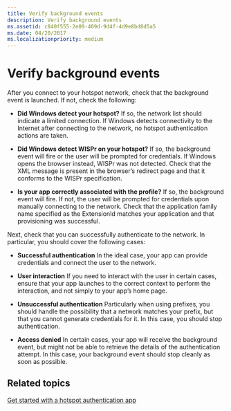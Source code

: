 ```yaml
---
title: Verify background events
description: Verify background events
ms.assetid: c840f555-2e09-409d-9d4f-4d9e8bd8d5a5
ms.date: 04/20/2017
ms.localizationpriority: medium
---
```


# Verify background events


After you connect to your hotspot network, check that the background event is launched. If not, check the following:

-   **Did Windows detect your hotspot?** If so, the network list should indicate a limited connection. If Windows detects connectivity to the Internet after connecting to the network, no hotspot authentication actions are taken.

-   **Did Windows detect WISPr on your hotspot?** If so, the background event will fire or the user will be prompted for credentials. If Windows opens the browser instead, WISPr was not detected. Check that the XML message is present in the browser’s redirect page and that it conforms to the WISPr specification.

-   **Is your app correctly associated with the profile?** If so, the background event will fire. If not, the user will be prompted for credentials upon manually connecting to the network. Check that the application family name specified as the ExtensionId matches your application and that provisioning was successful.

Next, check that you can successfully authenticate to the network. In particular, you should cover the following cases:

-   **Successful authentication** In the ideal case, your app can provide credentials and connect the user to the network.

-   **User interaction** If you need to interact with the user in certain cases, ensure that your app launches to the correct context to perform the interaction, and not simply to your app’s home page.

-   **Unsuccessful authentication** Particularly when using prefixes, you should handle the possibility that a network matches your prefix, but that you cannot generate credentials for it. In this case, you should stop authentication.

-   **Access denied** In certain cases, your app will receive the background event, but might not be able to retrieve the details of the authentication attempt. In this case, your background event should stop cleanly as soon as possible.

## <span id="related_topics"></span>Related topics


[Get started with a hotspot authentication app](get-started-with-a-hotspot-authentication-app.md)

 

 







